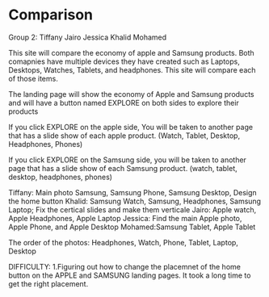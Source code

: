 # Comparison
Group 2:
Tiffany
Jairo
Jessica
Khalid
Mohamed

This site will compare the economy of apple and Samsung products. Both comapnies have multiple devices they have created such as Laptops, Desktops, Watches, Tablets, and headphones. This site will compare each of those items. 

The landing page will show the economy of Apple and Samsung products and will have a button named EXPLORE on both sides to explore their products 

If you click EXPLORE on the apple side, You will be taken to another page that has a slide show of each apple product. (Watch, Tablet, Desktop, Headphones, Phones)

If you click EXPLORE on the Samsung side, you will be taken to another page that has a slide show of each Samsung product. (watch, tablet, desktop, headphones, phones)

Tiffany: Main photo Samsung, Samsung Phone, Samsung Desktop, Design the home button 
Khalid: Samsung Watch, Samsung, Headphones, Samsung Laptop; Fix the certical slides and make them verticale 
Jairo: Apple watch, Apple Headphones, Apple Laptop 
Jessica: Find the main Apple photo, Apple Phone, and Apple Desktop
Mohamed:Samsung Tablet, Apple Tablet 

The order of the photos: 
Headphones, Watch, Phone, Tablet, Laptop, Desktop

DIFFICULTY:
 1.Figuring out how to change the placemnet of the home button on the APPLE and SAMSUNG landing pages. It took a long time to get the right placement. 

